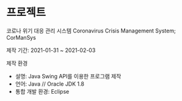 # 프로젝트

코로나 위기 대응 관리 시스템
Coronavirus Crisis Management System; CorManSys

제작 기간: 2021-01-31 ~ 2021-02-03

제작 환경
  - 설명: Java Swing API를 이용한 프로그램 제작
  - 언어: Java // Oracle JDK 1.8
  - 통합 개발 환경: Eclipse